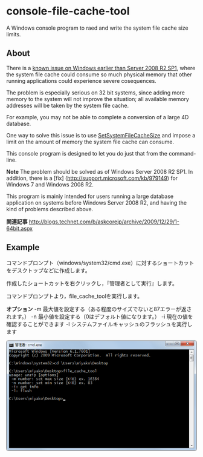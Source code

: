 # console-file-cache-tool
A Windows console program to raed and write the system file cache size limits.

About
-----
There is a [known issue on Windows earlier than Server 2008 R2 SP1](http://support.microsoft.com/kb/976618), where the system file cache could consume so much physical memory that other running applications could experience severe cosequences.

The problem is especially serious on 32 bit systems, since adding more memory to the system will not improve the situation; all available memory addresses will be taken by the system file cache.

For example, you may not be able to complete a conversion of a large 4D database.

One way to solve this issue is to use [SetSystemFileCacheSize](http://msdn.microsoft.com/en-us/library/aa965240(VS.85).aspx) and impose a limit on the amount of memory the system file cache can consume.

This console program is designed to let you do just that from the command-line.

**Note**
The problem should be solved as of Windows Server 2008 R2 SP1. In addition, there is a [fix] (http://support.microsoft.com/kb/979149) for Windows 7 and Windows 2008 R2.

This program is mainly intended for users running a large database application on systems before Windows Server 2008 R2, and having the kind of problems described above.

**関連記事**
http://blogs.technet.com/b/askcorejp/archive/2009/12/29/1-64bit.aspx

Example
-------
コマンドプロンプト（windows/system32/cmd.exe）に対するショートカットをデスクトップなどに作成します。

作成したショートカットを右クリックし，『管理者として実行』します。

コマンドプロンプトより，file_cache_toolを実行します。

**オプション**
-m 最大値を設定する（ある程度のサイズでないと87エラーが返されます。）
-n 最小値を設定する（0はデフォルト値になります。）
-i 現在の値を確認することができます
-l システムファイルキャッシュのフラッシュを実行します

![](images/1.png)


